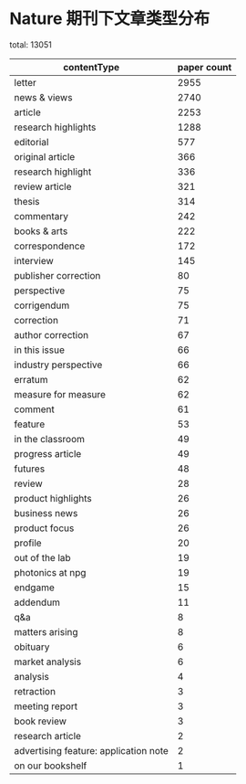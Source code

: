 # Nature 期刊下文章类型分布

total: 13051

| contentType | paper count |
| ------------- | ------------- |
| letter |2955 |
| news & views |2740 |
| article |2253 |
| research highlights |1288 |
| editorial | 577 |
| original article | 366 |
| research highlight | 336 |
| review article | 321 |
| thesis | 314 |
| commentary | 242 |
| books & arts | 222 |
| correspondence | 172 |
| interview | 145 |
| publisher correction |  80 |
| perspective |  75 |
| corrigendum |  75 |
| correction |  71 |
| author correction |  67 |
| in this issue |  66 |
| industry perspective |  66 |
| erratum |  62 |
| measure for measure |  62 |
| comment |  61 |
| feature |  53 |
| in the classroom |  49 |
| progress article |  49 |
| futures |  48 |
| review |  28 |
| product highlights |  26 |
| business news |  26 |
| product focus |  26 |
| profile |  20 |
| out of the lab |  19 |
| photonics at npg |  19 |
| endgame |  15 |
| addendum |  11 |
| q&a |   8 |
| matters arising |   8 |
| obituary |   6 |
| market analysis |   6 |
| analysis |   4 |
| retraction |   3 |
| meeting report |   3 |
| book review |   3 |
| research article |   2 |
| advertising feature: application note |   2 |
| on our bookshelf |   1 |
